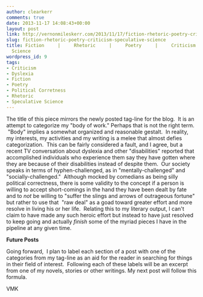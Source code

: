 ```yaml
---
author: clearkerr
comments: true
date: 2013-11-17 14:08:43+00:00
layout: post
link: http://vernonmileskerr.com/2013/11/17/fiction-rhetoric-poetry-criticism-speculative-science/
slug: fiction-rhetoric-poetry-criticism-speculative-science
title: Fiction     |     Rhetoric     |     Poetry     |     Criticism     |     Speculative
  Science
wordpress_id: 9
tags:
- Criticism
- Dyslexia
- Fiction
- Poetry
- Political Corretness
- Rhetoric
- Speculative Science
---
```


The title of this piece mirrors the newly posted tag-line for the blog.  It is an attempt to categorize my "body of work." Perhaps that is not the right term.  "Body" implies a somewhat organized and reasonable gestalt.  In reality, my interests, my activities and my writing is a melee that almost defies categorization.  This can be fairly considered a fault, and I agree, but a recent TV conversation about dyslexia and other "disabilities" reported that accomplished individuals who experience them say they have gotten where they are because of their disabilities instead of despite them.  Our society speaks in terms of hyphen-challenged, as in "mentally-challenged" and "socially-challenged."  Although mocked by comedians as being silly political correctness, there is some validity to the concept if a person is willing to accept short-comings in the hand they have been dealt by fate and to _not_ be willing to "suffer the slings and arrows of outrageous fortune" but rather to use that  "raw deal" as a goad toward greater effort and more resolve in living his or her life.  Relating this to my literary output, I can't claim to have made any such heroic effort but instead to have just resolved to keep going and actually _finish_ some of the myriad pieces I have in the pipeline at any given time.  

**Future Posts**

Going forward,  I plan to label each section of a post with one of the categories from my tag-line as an aid for the reader in searching for things in their field of interest.  Following each of these labels will be an excerpt from one of my novels, stories or other writings. My next post will follow this formula.

VMK 

